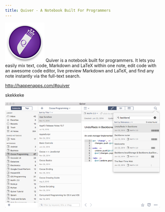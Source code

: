 ```yaml
---
title: Quiver - A Notebook Built For Programmers
---
```


![Quiver](/assets/postimages/quiverlogo.png) Quiver is a notebook built for programmers. It lets you easily mix text, code, Markdown and LaTeX within one note, edit code with an awesome code editor, live preview Markdown and LaTeX, and find any note instantly via the full-text search.

http://happenapps.com/#quiver

skekkeke

![Quiver](/assets/postimages/quiver.png)
